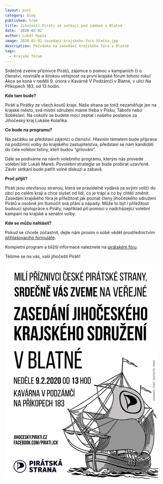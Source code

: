 ```yaml
---
layout: post
category: blog
published: true
title: Jihočeští Piráti se setkají pod zámkem v Blatné
date: '2020-02-02'
author: Lukáš Hypša
image: 2020-02-01-zasedani-krajskeho-fora-blatna.jpg
description: Pozvánka na zasedání krajského fóra v Blatné
tags:
  - Krajské fórum
---
```

Srdečně zveme příznivce Pirátů, zájemce o pomoc v kampaních či o členství, novináře a širokou veřejnost na první krajské fórum tohoto roku! Akce se koná v neděli 9. února v Kavárně V Podzámčí v Blatné, v ulici Na Příkopech 183, od 13 hodin.

**Kdo tam bude?**

Piráti a Pirátky ze všech koutů kraje. Naše strana se totiž nezaměřuje jen na krajské město, svá místní sdružení máme třeba v Písku, Táboře nebo Soběslavi. Na cokoliv se budete moci zeptat i našeho poslance za Jihočeský kraj Lukáše Kolaříka.

**Co bude na programu?**

Na začátku se představí zájemci o členství. Hlavním tématem bude příprava na podzimní volby do krajského zastupitelstva, představí se nám kandidáti do čela volební listiny, kteří budou “grilováni”.

Dále se podíváme na návrh volebního programu, kterým nás provede volební lídr Lukáš Mareš. Povolební strategie se bude probírat uzavřeně. Závěr setkání bude patřit volné diskuzi a zábavě.

**Proč přijít?**

Piráti jsou otevřenou stranou, která se pravidelně vydává za svými voliči do obcí po celém kraji a chce slyšet od lidí, co je trápí a co by chtěli změnit. Zasedání krajského fóra je příležitost jak poznat členy jihočeského sdružení Pirátů a osobně jim tlumočit svá přání a nápady. Může to být i příležitost budoucí spolupráce s Piráty, například při pomoci v nadcházející volební kampani na krajské a senátní volby.

**Kde se můžu nahlásit?**

Pokud se chcete zúčastnit, dejte nám prosím o sobě vědět prostřednictvím [přihlašovacího formuláře](https://docs.google.com/forms/d/e/1FAIpQLSeLVr5XRuDKUlfRfLe1-pC7zeFNpWS2WpVxfcrG7_kWCSyZ_A/viewform).

Kompletní program a bližší informace naleznete na [pirátském fóru](https://forum.pirati.cz/viewtopic.php?f=408&t=50859).

Těšíme se na vás, vaši jihočeští Piráti!



![Pozvánka na zasedání krajského sdružení](/assets/img/pozvanka-pod-text.jpg)

